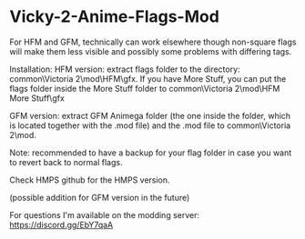 # Vicky-2-Anime-Flags-Mod

For HFM and GFM, technically can work elsewhere though non-square flags will make them less visible and possibly some problems with differing tags.

Installation: 
HFM version: extract flags folder to the directory: common\Victoria 2\mod\HFM\gfx. If you have More Stuff, you can put the flags folder inside the More Stuff folder to common\Victoria 2\mod\HFM More Stuff\gfx

GFM version: extract GFM Animega folder (the one inside the folder, which is located together with the .mod file) and the .mod file to common\Victoria 2\mod.

Note: recommended to have a backup for your flag folder in case you want to revert back to normal flags.

Check HMPS github for the HMPS version.

(possible addition for GFM version in the future)

For questions I'm available on the modding server: https://discord.gg/EbY7qaA
